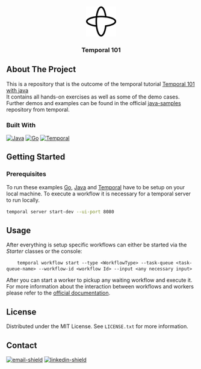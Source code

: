 <a name="top"></a>

<!-- PROJECT LOGO -->
<br />
<div align="center">
  <a href="https://github.com/Ammergeddon/repo_name">
    <img src="images/temporal.png" alt="Logo" width="80" height="80">
  </a>

<h3 align="center">Temporal 101</h3>

</div>


<!-- ABOUT THE PROJECT -->
## About The Project

This is a repository that is the outcome of the temporal tutorial [Temporal 101 with java](https://temporal.talentlms.com/learner/courseinfo/id:140)<br>
It contains all hands-on exercises as well as some of the demo cases. Further demos and examples can be found in the official [java-samples](https://github.com/temporalio/samples-java) repository from temporal.




### Built With

[![Java][Java]][Java-url]
[![Go][Go]][Go]
[![Temporal][Temporal]][Temporal]



<!-- GETTING STARTED -->
## Getting Started

### Prerequisites

To run these examples [Go](https://go.dev/), [Java](https://www.java.com/en/) and [Temporal](https://learn.temporal.io/getting_started/java/dev_environment/#set-up-a-local-temporal-development-cluster) 
have to be setup on your local machine. To execute a workflow it is necessary for a temporal server to run locally.

  ```sh
  temporal server start-dev --ui-port 8080
  ```


<!-- USAGE EXAMPLES -->
## Usage

After everything is setup specific workflows can either be started via the *Starter* classes or the console:
```shell
    temporal workflow start --type <WorkflowType> --task-queue <task-queue-name> --workflow-id <workflow Id> --input <any necessary input>
```

After you can start a worker to pickup any waiting workflow and execute it. For more information about the interaction
between workflows and workers please refer to the [official documentation](https://learn.temporal.io/getting_started/java/first_program_in_java/).




<!-- LICENSE -->
## License

Distributed under the MIT License. See `LICENSE.txt` for more information.



<!-- CONTACT -->
## Contact

[![email-shield]][email] [![linkedin-shield]][linkedin-url]



<!-- MARKDOWN LINKS & IMAGES -->
<!-- https://www.markdownguide.org/basic-syntax/#reference-style-links -->
[contributors-shield]: https://img.shields.io/github/contributors/Ammergeddon/repo_name.svg?style=for-the-badge
[contributors-url]: https://github.com/Ammergeddon/repo_name/graphs/contributors
[forks-shield]: https://img.shields.io/github/forks/Ammergeddon/repo_name.svg?style=for-the-badge
[forks-url]: https://github.com/Ammergeddon/repo_name/network/members
[stars-shield]: https://img.shields.io/github/stars/Ammergeddon/repo_name.svg?style=for-the-badge
[stars-url]: https://github.com/Ammergeddon/repo_name/stargazers
[issues-shield]: https://img.shields.io/github/issues/Ammergeddon/repo_name.svg?style=for-the-badge
[issues-url]: https://github.com/Ammergeddon/repo_name/issues
[license-shield]: https://img.shields.io/github/license/Ammergeddon/repo_name.svg?style=for-the-badge
[license-url]: https://github.com/Ammergeddon/repo_name/blob/master/LICENSE.txt
[linkedin-shield]: https://img.shields.io/badge/-LinkedIn-black.svg?style=for-the-badge&logo=linkedin&colorB=555
[linkedin-url]: https://www.linkedin.com/in/daniel-f%C3%BCrtig-bb038425a/
[email-shield]: https://img.shields.io/badge/-Email-black.svg?style=for-the-badge&colorB=555
[email]: ammergeddon@hotmail.com
[product-screenshot]: images/screenshot.png
[Next.js]: https://img.shields.io/badge/next.js-000000?style=for-the-badge&logo=nextdotjs&logoColor=white
[Next-url]: https://nextjs.org/
[React.js]: https://img.shields.io/badge/React-20232A?style=for-the-badge&logo=react&logoColor=61DAFB
[React-url]: https://reactjs.org/
[Vue.js]: https://img.shields.io/badge/Vue.js-35495E?style=for-the-badge&logo=vuedotjs&logoColor=4FC08D
[Vue-url]: https://vuejs.org/
[Angular.io]: https://img.shields.io/badge/Angular-DD0031?style=for-the-badge&logo=angular&logoColor=white
[Angular-url]: https://angular.io/
[Svelte.dev]: https://img.shields.io/badge/Svelte-4A4A55?style=for-the-badge&logo=svelte&logoColor=FF3E00
[Svelte-url]: https://svelte.dev/
[Laravel.com]: https://img.shields.io/badge/Laravel-FF2D20?style=for-the-badge&logo=laravel&logoColor=white
[Laravel-url]: https://laravel.com
[Bootstrap.com]: https://img.shields.io/badge/Bootstrap-563D7C?style=for-the-badge&logo=bootstrap&logoColor=white
[Bootstrap-url]: https://getbootstrap.com
[JQuery.com]: https://img.shields.io/badge/jQuery-0769AD?style=for-the-badge&logo=jquery&logoColor=white
[JQuery-url]: https://jquery.com 
[Java]: https://img.shields.io/badge/Java-ED8B00?style=for-the-badge&logo=openjdk&logoColor=white
[Java-url]: https://www.java.com/en/
[Go]: https://img.shields.io/badge/Go-00ADD8?logo=Go&logoColor=white&style=for-the-badge
[Go-url]: https://go.dev/
[Temporal]: https://img.shields.io/badge/Temporal-000000?style=for-the-badge&logo=temporal&logoColor=white
[Temporal-url]: https://temporal.io/